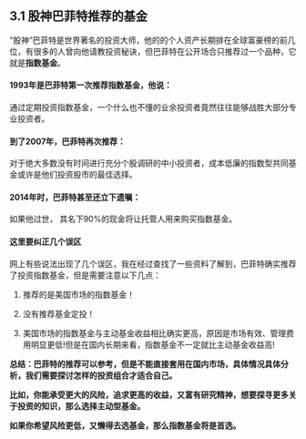 ## 3.1 股神巴菲特推荐的基金

“股神”巴菲特是世界著名的投资大师，他的的个人资产长期排在全球富豪榜的前几位，有很多的人曾向他请教投资秘诀，但巴菲特在公开场合只推荐过一个品种，它就是**指数基金**。

#### 1993年是巴菲特第一次推荐指数基金，他说：

通过定期投资指数基金，一个什么也不懂的业余投资者竟然往往能够战胜大部分专业投资者。

#### 到了2007年，巴菲特再次推荐：

对于绝大多数没有时间进行充分个股调研的中小投资者，成本低廉的指数型共同基金或许是他们投资股市的最佳选择。

#### 2014年时，巴菲特甚至还立下遗嘱：

如果他过世， 其名下90%的现金将让托管人用来购买指数基金。

#### 这里要纠正几个误区
网上有些说法出现了几个误区，我在经过查找了一些资料了解到，巴菲特确实推荐了投资指数基金，但是需要注意以下几点：

1. 推荐的是美国市场的指数基金！

2. 没有推荐基金定投！

3. 美国市场的指数基金与主动基金收益相比确实更高，原因是市场有效、管理费用明显更低!但是在国内长期来看，指数基金不一定就比主动基金收益高!

**总结：巴菲特的推荐可以参考，但是不能直接套用在国内市场，具体情况具体分析，我们需要探讨怎样的投资组合才适合自己。**

**比如，你能承受更大的风险，追求更高的收益，又富有研究精神，想要探寻更多关于投资的知识，那么选择主动型基金。**

**如果你希望风险更低，又懒得去选基金，那么指数基金将是首选。**